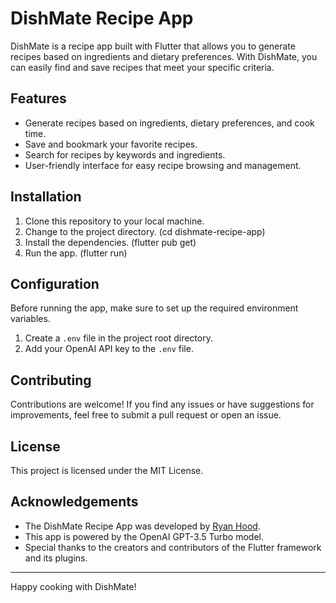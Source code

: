 # DishMate Recipe App

DishMate is a recipe app built with Flutter that allows you to generate recipes based on ingredients and dietary preferences. With DishMate, you can easily find and save recipes that meet your specific criteria.

## Features

- Generate recipes based on ingredients, dietary preferences, and cook time.
- Save and bookmark your favorite recipes.
- Search for recipes by keywords and ingredients.
- User-friendly interface for easy recipe browsing and management.

## Installation

1. Clone this repository to your local machine.
2. Change to the project directory. (cd dishmate-recipe-app) 
3. Install the dependencies. (flutter pub get)
4. Run the app. (flutter run)

## Configuration

Before running the app, make sure to set up the required environment variables.

1. Create a `.env` file in the project root directory.
2. Add your OpenAI API key to the `.env` file.

## Contributing

Contributions are welcome! If you find any issues or have suggestions for improvements, feel free to submit a pull request or open an issue.

## License

This project is licensed under the MIT License.

## Acknowledgements

- The DishMate Recipe App was developed by [Ryan Hood](https://github.com/ryanhood10).
- This app is powered by the OpenAI GPT-3.5 Turbo model.
- Special thanks to the creators and contributors of the Flutter framework and its plugins.

---

Happy cooking with DishMate!
